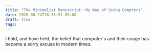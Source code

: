```yaml
---
title: "The Minimalist Manuscript: My Way of Using Compters"
date: 2020-08-24T18:33:51-05:00
draft: true
tags:
---
```


I hold, and have held, the belief that computer's and their usage has become a sorry excuse in modern times.
